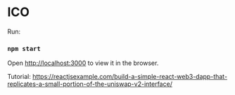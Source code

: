 # ICO 



Run:

### `npm start`
Open [http://localhost:3000](http://localhost:3000) to view it in the browser.

Tutorial: https://reactjsexample.com/build-a-simple-react-web3-dapp-that-replicates-a-small-portion-of-the-uniswap-v2-interface/


